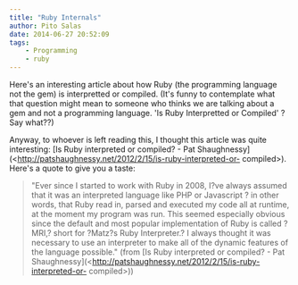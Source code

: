 ```yaml
---
title: "Ruby Internals"
author: Pito Salas
date: 2014-06-27 20:52:09
tags:
    - Programming
    - ruby
---
```



Here's an interesting article about how Ruby (the programming language not the
gem) is interpretted or compiled. (It's funny to contemplate what that
question might mean to someone who thinks we are talking about a gem and not a
programming language. 'Is Ruby Interpretted or Compiled' ? Say what??)

Anyway, to whoever is left reading this, I thought this article was quite
interesting: [Is Ruby interpreted or compiled? - Pat
Shaughnessy](<http://patshaughnessy.net/2012/2/15/is-ruby-interpreted-or-
compiled>). Here's a quote to give you a taste:

> "Ever since I started to work with Ruby in 2008, I?ve always assumed that it
> was an interpreted language like PHP or Javascript ? in other words, that
> Ruby read in, parsed and executed my code all at runtime, at the moment my
> program was run. This seemed especially obvious since the default and most
> popular implementation of Ruby is called ?MRI,? short for ?Matz?s Ruby
> Interpreter.? I always thought it was necessary to use an interpreter to
> make all of the dynamic features of the language possible." (from [Is Ruby
> interpreted or compiled? - Pat
> Shaughnessy](<http://patshaughnessy.net/2012/2/15/is-ruby-interpreted-or-
> compiled>))



